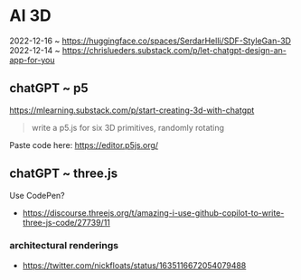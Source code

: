 # AI 3D

2022-12-16 ~ https://huggingface.co/spaces/SerdarHelli/SDF-StyleGan-3D
2022-12-14 ~ https://chrislueders.substack.com/p/let-chatgpt-design-an-app-for-you


## chatGPT ~ p5

https://mlearning.substack.com/p/start-creating-3d-with-chatgpt

> write a p5.js for six 3D primitives, randomly rotating

Paste code here: https://editor.p5js.org/

## chatGPT ~ three.js

Use CodePen?

* https://discourse.threejs.org/t/amazing-i-use-github-copilot-to-write-three-js-code/27739/11

### architectural renderings

* https://twitter.com/nickfloats/status/1635116672054079488
